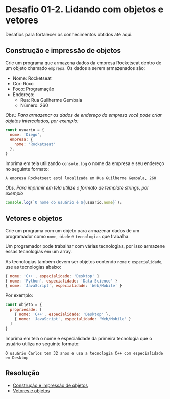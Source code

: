 # Desafio 01-2. Lidando com objetos e vetores

Desafios para fortalecer os conhecimentos obtidos até aqui.

## Construção e impressão de objetos

Crie um programa que armazena dados da empresa Rocketseat dentro de um objeto chamado `empresa`. Os dados a serem armazenados são:

- Nome: Rocketseat
- Cor: Roxo
- Foco: Programação
- Endereço:
  - Rua: Rua Guilherme Gembala
  - Número: 260
  
*Obs.: Para armazenar os dados de endereço da empresa você pode criar objetos intercalados, por exemplo:*

```js
const usuario = {
  nome: 'Diego',
  empresa: {
    nome: 'Rocketseat'
  },
}
```

Imprima em tela utilizando `console.log` o nome da empresa e seu endereço no seguinte formato:

```
A empresa Rocketseat está localizada em Rua Guilherme Gembala, 260
```

*Obs. Para imprimir em tela utilize o formato de template strings, por exemplo*

```js
console.log(`O nome do usuário é ${usuario.nome}`);
```

## Vetores e objetos

Crie um programa com um objeto para armazenar dados de um programador como `nome`, `idade` e `tecnologias` que trabalha. 

Um programador pode trabalhar com várias tecnologias, por isso armazene essas tecnologias em um array. 

As tecnologias também devem ser objetos contendo `nome` e `especialidade`, use as tecnologias abaixo:

```js
{ nome: 'C++', especialidade: 'Desktop' }
{ nome: 'Python', especialidade: 'Data Science' }
{ nome: 'JavaScript', especialidade: 'Web/Mobile' }
```

Por exemplo:

```js
const objeto = {
  propriedade: [
    { nome: 'C++', especialidade: 'Desktop' }, 
    { nome: 'JavaScript', especialidade: 'Web/Mobile' }
  ]
}
```

Imprima em tela o nome e especialidade da primeira tecnologia que o usuário utiliza no seguinte formato:

```
O usuário Carlos tem 32 anos e usa a tecnologia C++ com especialidade em Desktop
```

## Resolução
- [Construção e impressão de objetos](construcao-de-objetos.js)
- [Vetores e objetos](vetores-e-objetos.js)
